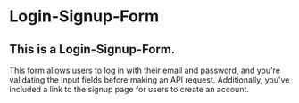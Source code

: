 # Login-Signup-Form

## This is a Login-Signup-Form.

This form allows users to log in with their email and password, and you're validating the input fields before making an API request. Additionally, you've included a link to the signup page for users to create an account.
